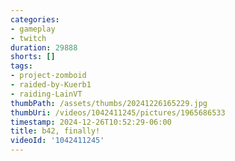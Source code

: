 ```yaml
---
categories:
- gameplay
- twitch
duration: 29888
shorts: []
tags:
- project-zomboid
- raided-by-Kuerb1
- raiding-LainVT
thumbPath: /assets/thumbs/20241226165229.jpg
thumbUri: /videos/1042411245/pictures/1965686533
timestamp: 2024-12-26T10:52:29-06:00
title: b42, finally!
videoId: '1042411245'
---
```

